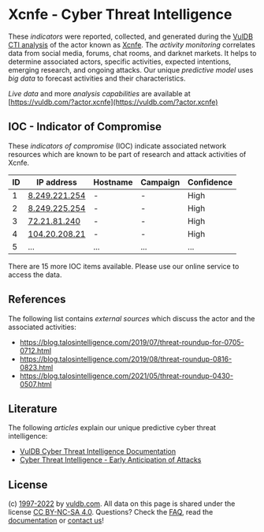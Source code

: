 # Xcnfe - Cyber Threat Intelligence

These _indicators_ were reported, collected, and generated during the [VulDB CTI analysis](https://vuldb.com/?kb.cti) of the actor known as [Xcnfe](https://vuldb.com/?actor.xcnfe). The _activity monitoring_ correlates data from social media, forums, chat rooms, and darknet markets. It helps to determine associated actors, specific activities, expected intentions, emerging research, and ongoing attacks. Our unique _predictive model_ uses _big data_ to forecast activities and their characteristics.

_Live data_ and more _analysis capabilities_ are available at [https://vuldb.com/?actor.xcnfe](https://vuldb.com/?actor.xcnfe)

## IOC - Indicator of Compromise

These _indicators of compromise_ (IOC) indicate associated network resources which are known to be part of research and attack activities of Xcnfe.

ID | IP address | Hostname | Campaign | Confidence
-- | ---------- | -------- | -------- | ----------
1 | [8.249.221.254](https://vuldb.com/?ip.8.249.221.254) | - | - | High
2 | [8.249.225.254](https://vuldb.com/?ip.8.249.225.254) | - | - | High
3 | [72.21.81.240](https://vuldb.com/?ip.72.21.81.240) | - | - | High
4 | [104.20.208.21](https://vuldb.com/?ip.104.20.208.21) | - | - | High
5 | ... | ... | ... | ...

There are 15 more IOC items available. Please use our online service to access the data.

## References

The following list contains _external sources_ which discuss the actor and the associated activities:

* https://blog.talosintelligence.com/2019/07/threat-roundup-for-0705-0712.html
* https://blog.talosintelligence.com/2019/08/threat-roundup-0816-0823.html
* https://blog.talosintelligence.com/2021/05/threat-roundup-0430-0507.html

## Literature

The following _articles_ explain our unique predictive cyber threat intelligence:

* [VulDB Cyber Threat Intelligence Documentation](https://vuldb.com/?kb.cti)
* [Cyber Threat Intelligence - Early Anticipation of Attacks](https://www.scip.ch/en/?labs.20201022)

## License

(c) [1997-2022](https://vuldb.com/?kb.changelog) by [vuldb.com](https://vuldb.com/?kb.about). All data on this page is shared under the license [CC BY-NC-SA 4.0](https://creativecommons.org/licenses/by-nc-sa/4.0/). Questions? Check the [FAQ](https://vuldb.com/?kb.faq), read the [documentation](https://vuldb.com/?kb) or [contact us](https://vuldb.com/?contact)!
